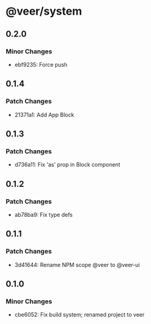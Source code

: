 # @veer/system

## 0.2.0

### Minor Changes

- ebf9235: Force push

## 0.1.4

### Patch Changes

- 21371a1: Add App Block

## 0.1.3

### Patch Changes

- d736a11: Fix 'as' prop in Block component

## 0.1.2

### Patch Changes

- ab78ba9: Fix type defs

## 0.1.1

### Patch Changes

- 3d41644: Rename NPM scope @veer to @veer-ui

## 0.1.0

### Minor Changes

- cbe6052: Fix build system; renamed project to veer
